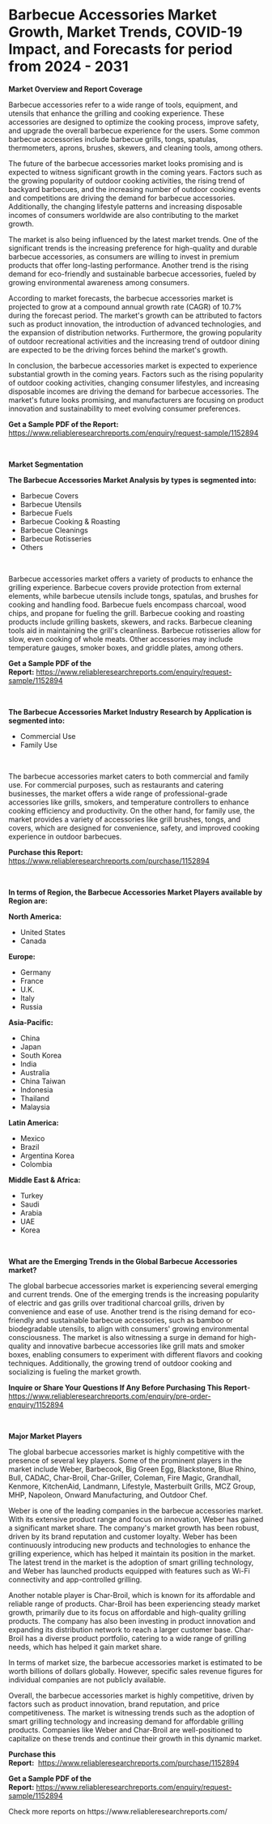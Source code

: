 <p><h1>Barbecue Accessories Market Growth, Market Trends, COVID-19 Impact, and Forecasts for period from 2024 - 2031</h1></p><p><strong>Market Overview and Report Coverage</strong></p>
<p><p>Barbecue accessories refer to a wide range of tools, equipment, and utensils that enhance the grilling and cooking experience. These accessories are designed to optimize the cooking process, improve safety, and upgrade the overall barbecue experience for the users. Some common barbecue accessories include barbecue grills, tongs, spatulas, thermometers, aprons, brushes, skewers, and cleaning tools, among others.</p><p>The future of the barbecue accessories market looks promising and is expected to witness significant growth in the coming years. Factors such as the growing popularity of outdoor cooking activities, the rising trend of backyard barbecues, and the increasing number of outdoor cooking events and competitions are driving the demand for barbecue accessories. Additionally, the changing lifestyle patterns and increasing disposable incomes of consumers worldwide are also contributing to the market growth.</p><p>The market is also being influenced by the latest market trends. One of the significant trends is the increasing preference for high-quality and durable barbecue accessories, as consumers are willing to invest in premium products that offer long-lasting performance. Another trend is the rising demand for eco-friendly and sustainable barbecue accessories, fueled by growing environmental awareness among consumers.</p><p>According to market forecasts, the barbecue accessories market is projected to grow at a compound annual growth rate (CAGR) of 10.7% during the forecast period. The market's growth can be attributed to factors such as product innovation, the introduction of advanced technologies, and the expansion of distribution networks. Furthermore, the growing popularity of outdoor recreational activities and the increasing trend of outdoor dining are expected to be the driving forces behind the market's growth.</p><p>In conclusion, the barbecue accessories market is expected to experience substantial growth in the coming years. Factors such as the rising popularity of outdoor cooking activities, changing consumer lifestyles, and increasing disposable incomes are driving the demand for barbecue accessories. The market's future looks promising, and manufacturers are focusing on product innovation and sustainability to meet evolving consumer preferences.</p></p>
<p><strong>Get a Sample PDF of the Report:</strong> <a href="https://www.reliableresearchreports.com/enquiry/request-sample/1152894">https://www.reliableresearchreports.com/enquiry/request-sample/1152894</a></p>
<p>&nbsp;</p>
<p><strong>Market Segmentation</strong></p>
<p><strong>The Barbecue Accessories Market Analysis by types is segmented into:</strong></p>
<p><ul><li>Barbecue Covers</li><li>Barbecue Utensils</li><li>Barbecue Fuels</li><li>Barbecue Cooking & Roasting</li><li>Barbecue Cleanings</li><li>Barbecue Rotisseries</li><li>Others</li></ul></p>
<p>&nbsp;</p>
<p><p>Barbecue accessories market offers a variety of products to enhance the grilling experience. Barbecue covers provide protection from external elements, while barbecue utensils include tongs, spatulas, and brushes for cooking and handling food. Barbecue fuels encompass charcoal, wood chips, and propane for fueling the grill. Barbecue cooking and roasting products include grilling baskets, skewers, and racks. Barbecue cleaning tools aid in maintaining the grill's cleanliness. Barbecue rotisseries allow for slow, even cooking of whole meats. Other accessories may include temperature gauges, smoker boxes, and griddle plates, among others.</p></p>
<p><strong>Get a Sample PDF of the Report:</strong>&nbsp;<a href="https://www.reliableresearchreports.com/enquiry/request-sample/1152894">https://www.reliableresearchreports.com/enquiry/request-sample/1152894</a></p>
<p>&nbsp;</p>
<p><strong>The Barbecue Accessories Market Industry Research by Application is segmented into:</strong></p>
<p><ul><li>Commercial Use</li><li>Family Use</li></ul></p>
<p>&nbsp;</p>
<p><p>The barbecue accessories market caters to both commercial and family use. For commercial purposes, such as restaurants and catering businesses, the market offers a wide range of professional-grade accessories like grills, smokers, and temperature controllers to enhance cooking efficiency and productivity. On the other hand, for family use, the market provides a variety of accessories like grill brushes, tongs, and covers, which are designed for convenience, safety, and improved cooking experience in outdoor barbecues.</p></p>
<p><strong>Purchase this Report:</strong>&nbsp; <a href="https://www.reliableresearchreports.com/purchase/1152894">https://www.reliableresearchreports.com/purchase/1152894</a></p>
<p>&nbsp;</p>
<p><strong>In terms of Region, the Barbecue Accessories Market Players available by Region are:</strong></p>
<p>
    <p> <strong> North America: </strong>
        <ul>
            <li>United States</li>
            <li>Canada</li>
        </ul>
        </p> 
    <p> <strong> Europe: </strong>
        <ul>
            <li>Germany</li>
            <li>France</li>
            <li>U.K.</li>
            <li>Italy</li>
            <li>Russia</li>
        </ul>
        </p> 
    <p> <strong> Asia-Pacific: </strong>
        <ul>
            <li>China</li>
            <li>Japan</li>
            <li>South Korea</li>
            <li>India</li>
            <li>Australia</li>
            <li>China Taiwan</li>
            <li>Indonesia</li>
            <li>Thailand</li>
            <li>Malaysia</li>
        </ul>
        </p> 
    <p> <strong> Latin America: </strong>
        <ul>
            <li>Mexico</li>
            <li>Brazil</li>
            <li>Argentina Korea</li>
            <li>Colombia</li>
        </ul>
        </p> 
    <p> <strong> Middle East & Africa: </strong>
        <ul>
            <li>Turkey</li>
            <li>Saudi</li>
            <li>Arabia</li>
            <li>UAE</li>
            <li>Korea</li>
        </ul>
    </p>
    </p>
<p>&nbsp;</p>
<p><strong>What are the Emerging Trends in the Global Barbecue Accessories market?</strong></p>
<p><p>The global barbecue accessories market is experiencing several emerging and current trends. One of the emerging trends is the increasing popularity of electric and gas grills over traditional charcoal grills, driven by convenience and ease of use. Another trend is the rising demand for eco-friendly and sustainable barbecue accessories, such as bamboo or biodegradable utensils, to align with consumers' growing environmental consciousness. The market is also witnessing a surge in demand for high-quality and innovative barbecue accessories like grill mats and smoker boxes, enabling consumers to experiment with different flavors and cooking techniques. Additionally, the growing trend of outdoor cooking and socializing is fueling the market growth.</p></p>
<p><strong>Inquire or Share Your Questions If Any Before Purchasing This Report</strong>- <a href="https://www.reliableresearchreports.com/enquiry/pre-order-enquiry/1152894">https://www.reliableresearchreports.com/enquiry/pre-order-enquiry/1152894</a></p>
<p>&nbsp;</p>
<p><strong>Major Market Players</strong></p>
<p><p>The global barbecue accessories market is highly competitive with the presence of several key players. Some of the prominent players in the market include Weber, Barbecook, Big Green Egg, Blackstone, Blue Rhino, Bull, CADAC, Char-Broil, Char-Griller, Coleman, Fire Magic, Grandhall, Kenmore, KitchenAid, Landmann, Lifestyle, Masterbuilt Grills, MCZ Group, MHP, Napoleon, Onward Manufacturing, and Outdoor Chef.</p><p>Weber is one of the leading companies in the barbecue accessories market. With its extensive product range and focus on innovation, Weber has gained a significant market share. The company's market growth has been robust, driven by its brand reputation and customer loyalty. Weber has been continuously introducing new products and technologies to enhance the grilling experience, which has helped it maintain its position in the market. The latest trend in the market is the adoption of smart grilling technology, and Weber has launched products equipped with features such as Wi-Fi connectivity and app-controlled grilling.</p><p>Another notable player is Char-Broil, which is known for its affordable and reliable range of products. Char-Broil has been experiencing steady market growth, primarily due to its focus on affordable and high-quality grilling products. The company has also been investing in product innovation and expanding its distribution network to reach a larger customer base. Char-Broil has a diverse product portfolio, catering to a wide range of grilling needs, which has helped it gain market share.</p><p>In terms of market size, the barbecue accessories market is estimated to be worth billions of dollars globally. However, specific sales revenue figures for individual companies are not publicly available.</p><p>Overall, the barbecue accessories market is highly competitive, driven by factors such as product innovation, brand reputation, and price competitiveness. The market is witnessing trends such as the adoption of smart grilling technology and increasing demand for affordable grilling products. Companies like Weber and Char-Broil are well-positioned to capitalize on these trends and continue their growth in this dynamic market.</p></p>
<p><strong>Purchase this Report:</strong>&nbsp;&nbsp;<a href="https://www.reliableresearchreports.com/purchase/1152894">https://www.reliableresearchreports.com/purchase/1152894</a></p>
<p></p>
<p><strong>Get a Sample PDF of the Report:</strong>&nbsp;<a href="https://www.reliableresearchreports.com/enquiry/request-sample/1152894">https://www.reliableresearchreports.com/enquiry/request-sample/1152894</a></p>
<p>Check more reports on https://www.reliableresearchreports.com/</p>